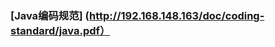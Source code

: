 

### \[Java编码规范\]  \([http:\/\/192.168.148.163\/doc\/coding-standard\/java.pdf）](http://192.168.148.163/doc/coding-standard/java.pdf)

